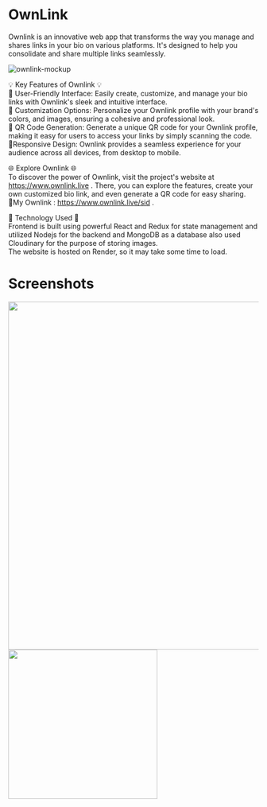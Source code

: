 # OwnLink

Ownlink is an innovative web app that transforms the way you manage and shares links in your bio on various platforms. It's designed to help you consolidate and share multiple links seamlessly.

![ownlink-mockup](https://github.com/siddhesh1051/OwnLink/assets/91652255/27cfbb29-abc4-4396-a380-bffb6e8ab0da)

💡 Key Features of Ownlink 💡<br/>
🔸 User-Friendly Interface: Easily create, customize, and manage your bio links with Ownlink's sleek and intuitive interface.<br/>
🔸 Customization Options: Personalize your Ownlink profile with your brand's colors, and images, ensuring a cohesive and professional look.<br/>
🔸 QR Code Generation: Generate a unique QR code for your Ownlink profile, making it easy for users to access your links by simply scanning the code.<br/>
🔸Responsive Design: Ownlink provides a seamless experience for your audience across all devices, from desktop to mobile.<br/>

🌐 Explore Ownlink 🌐<br/>
To discover the power of Ownlink, visit the project's website at https://www.ownlink.live . There, you can explore the features, create your own customized bio link, and even generate a QR code for easy sharing.<br/>
👋My Ownlink : https://www.ownlink.live/sid .<br/>

🔧 Technology Used 🔧<br/>
Frontend is built using powerful React and Redux for state management and utilized Nodejs for the backend and MongoDB as a database also used Cloudinary for the purpose of storing images.<br/>
The website is hosted on Render, so it may take some time to load.<br/>

<h1 font-size="32px" >Screenshots</h1>

<a href="url"><img src="https://github.com/siddhesh1051/OwnLink/assets/91652255/12294f94-c920-4f81-b1a7-efcfbbf31518" align="center"  width="700" ></a>
<a href="url"><img src="https://github.com/siddhesh1051/OwnLink/assets/91652255/f21267f4-3fbf-4a64-b7f8-e26a95799a35" align="center"  width="300" ></a>
